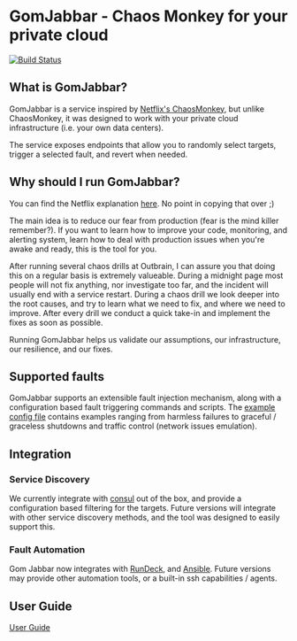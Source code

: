 # GomJabbar - Chaos Monkey for your private cloud
[![Build Status](https://travis-ci.org/outbrain/GomJabbar.svg?branch=master)](https://travis-ci.org/outbrain/GomJabbar)

## What is GomJabbar?
GomJabbar is a service inspired by [Netflix's ChaosMonkey](https://github.com/Netflix/chaosmonkey), 
but unlike ChaosMonkey, it was designed to work with your private cloud infrastructure (i.e. your own data centers).

The service exposes endpoints that allow you to randomly select targets, trigger a selected fault, and revert when needed. 

## Why should I run GomJabbar?
You can find the Netflix explanation [here](https://github.com/Netflix/SimianArmy/wiki/Chaos-Monkey#why-run-chaos-monkey).
No point in copying that over ;)

The main idea is to reduce our fear from production (fear is the mind killer remember?). 
If you want to learn how to improve your code, monitoring, and alerting system, 
learn how to deal with production issues when you're awake and ready, this is the tool for you.

After running several chaos drills at Outbrain, I can assure you that doing this on a regular basis is extremely valueable.
During a midnight page most people will not fix anything, nor investigate too far, and the incident will usually end with a service restart.
During a chaos drill we look deeper into the root causes, and try to learn what we need to fix, and where we need to improve.
After every drill we conduct a quick take-in and implement the fixes as soon as possible.

Running GomJabbar helps us validate our assumptions, our infrastructure, our resilience, and our fixes.

## Supported faults
GomJabbar supports an extensible fault injection mechanism, along with a configuration based fault triggering commands and scripts.
The [example config file](config-template.yaml) contains examples ranging from harmless failures to graceful / graceless shutdowns and traffic control (network issues emulation).


## Integration
### Service Discovery
We currently integrate with [consul](https://www.consul.io/) out of the box, and provide a configuration based filtering for the targets. 
Future versions will integrate with other service discovery methods, and the tool was designed to easily support this. 

### Fault Automation
Gom Jabbar now integrates with [RunDeck](http://rundeck.org/), and [Ansible](http://docs.ansible.com/ansible/). 
Future versions may provide other automation tools, or a built-in ssh capabilities / agents.

## User Guide
[User Guide](docs/user-guide.md) 